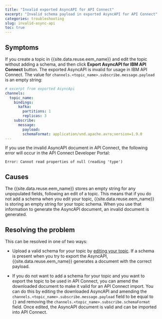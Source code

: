 ```yaml
---
title: "Invalid exported AsyncAPI for API Connect"
excerpt: "Invalid schema payload in exported AsyncAPI for API Connect"
categories: troubleshooting
slug: invalid-async-api
toc: true
---
```


## Symptoms

If you create a topic in {{site.data.reuse.eem_name}} and edit the topic without adding a schema, and then click **Export AsyncAPI for IBM API Connect** button. The exported AsyncAPI is invalid for usage in IBM API Connect. The value for  `channels.<topic_name>.subscribe.message.payload` is an empty string:

```yaml
# excerpt from exported AsyncApi
channels:
  topic_name:
    bindings:
      kafka:
        partitions: 1
        replicas: 3
    subscribe:
      message:
        payload: 
        schemaFormat: application/vnd.apache.avro;version=1.9.0
---
```

If you use the invalid AsyncAPI document in API Connect, the following error will occur in the API Connect Developer Portal:

`Error: Cannot read properties of null (reading 'type')`

## Causes

The {{site.data.reuse.eem_name}} stores an empty string for any unpopulated fields, following an edit of a topic. This means that if you do not add a schema when you edit your topic, {{site.data.reuse.eem_name}} is storing an empty string for your topic schema. When you use that information to generate the AsyncAPI document, an invalid document is generated.

## Resolving the problem

This can be resolved in one of two ways:

- Upload a valid schema for your topic by [editing your topic](../../describe/managing-topics#editing-a-topic). If a schema is present when you try to export the AsyncAPI, {{site.data.reuse.eem_name}} generates a document with the correct payload.

- If you do not want to add a schema for your topic and you want to export the topic to be used in API Connect, you can amend the downloaded document to make it valid for an API Connect import. You can do this by editing the downloaded AsyncAPI and amending the `channels.<topic_name>.subscribe.message.payload` field to be equal to `{}` and removing the `channels.<topic_name>.subscribe.schemaFormat` field. Once edited, the AsyncAPI document is valid and can be imported into API Connect.
